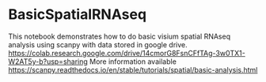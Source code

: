 # BasicSpatialRNAseq
This notebook demonstrates how to do basic visium spatial RNAseq analysis using scanpy with data stored in google drive.
https://colab.research.google.com/drive/14cmorG8FsnCFfTAg-3w0TX1-W2AT5y-b?usp=sharing
More information available https://scanpy.readthedocs.io/en/stable/tutorials/spatial/basic-analysis.html
